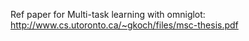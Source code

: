 Ref paper for Multi-task learning with omniglot: http://www.cs.utoronto.ca/~gkoch/files/msc-thesis.pdf

